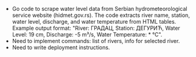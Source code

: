 - Go code to scrape water level data from Serbian hydrometeorological service website (hidmet.gov.rs). The code extracts river name, station, water level, discharge, and water temperature from HTML tables. Example output format: "River: ГРАДАЦ, Station: ДЕГУРИЋ, Water Level: 19 cm, Discharge: -5 m³/s, Water Temperature: * °C".
- Need to implement commands: list of rivers, info for selected river.
- Need to write deployment instructions.